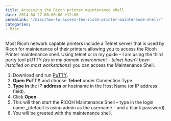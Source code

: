 ```yaml
---
title: Accessing the Ricoh printer maintenance shell
date: 2014-04-27 00:00:00 +12:00
permalink: "/misc/how-to-access-the-ricoh-printer-maintenance-shell/"
categories:
- Misc
---
```


Most Ricoh network capable printers include a Telnet server that is used by Ricoh for maintenance of their printers allowing you to access the Ricoh Printer maintenance shell. Using telnet or in my guide – I am using the third party tool pUTTY _(as in my domain environment – telnet hasn’t been installed on most workstations)_ you can access the Maintenance Shell.

  1. Download and run [PuTTY](http://www.chiark.greenend.org.uk/~sgtatham/putty/download.html).
  2. **Open** **PuTTY** and choose **Telnet** under Connection Type.
  3. **Type** **in** the IP **address** or hostname in the Host Name (or IP address field).
  4. Click **Open**.
  5. This will then start the RICOH Maintenance Shell – type in the login name _(default is using admin as the username – and a blank password).
  6. You will be greeted with the maintenance shell.
